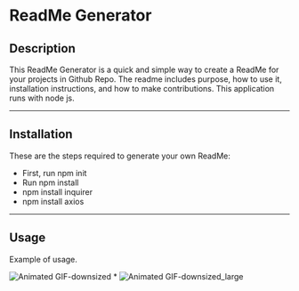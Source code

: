 # ReadMe Generator



## Description

This ReadMe Generator is a quick and simple way to create a ReadMe for your projects in Github Repo. The readme includes purpose, how to use it, installation instructions,
and how to make contributions. This application runs with node js.

****

## Installation

These are the steps required to generate your own ReadMe:

* First, run npm init
* Run npm install
* npm install inquirer
* npm install axios

****

## Usage

Example of usage.

![Animated GIF-downsized](https://user-images.githubusercontent.com/62081345/92546790-69bc1d80-f221-11ea-9489-c98114bff1dc.gif) * ![Animated GIF-downsized_large](https://user-images.githubusercontent.com/62081345/92546851-8eb09080-f221-11ea-94be-626847fce7c4.gif)

